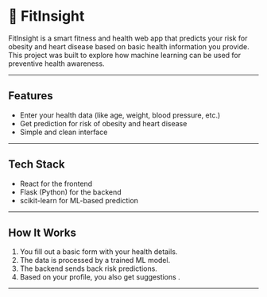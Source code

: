 #  🏃 FitInsight

FitInsight is a smart fitness and health web app that predicts your risk for obesity and heart disease based on basic health information you provide.
This project was built to explore how machine learning can be used for preventive health awareness.

---

##  Features

- Enter your health data (like age, weight, blood pressure, etc.)
- Get prediction for risk of obesity and heart disease
- Simple and clean interface 

---

##  Tech Stack

- React for the frontend
- Flask (Python) for the backend
- scikit-learn for ML-based prediction

---

##  How It Works

1. You fill out a basic form with your health details.
2. The data is processed by a trained ML model.
3. The backend sends back risk predictions.
4. Based on your profile, you also get suggestions .

---

